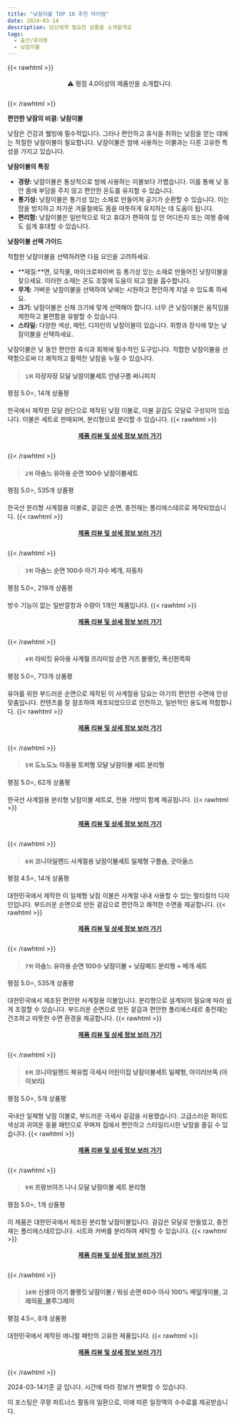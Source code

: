 ```yaml
---
title: "낮잠이불 TOP 10 추천 아이템"
date: 2024-03-14
description: 당신에게 필요한 상품을 소개할게요
tags:
  - 출산/유아동
  - 낮잠이불
---
```

{{< rawhtml >}}<div class="toc" style="text-align: center; height: 50px; line-height: 2;">  <p>⚠️ 평점 4.0이상의 제품만을 소개합니다.<br></p></div> {{< /rawhtml >}}

**편안한 낮잠의 비결: 낮잠이불**

낮잠은 건강과 웰빙에 필수적입니다. 그러나 편안하고 휴식을 취하는 낮잠을 얻는 데에는 적절한 낮잠이불이 필요합니다. 낮잠이불은 밤에 사용하는 이불과는 다른 고유한 특성을 가지고 있습니다.

**낮잠이불의 특징**

* **경량:** 낮잠이불은 통상적으로 밤에 사용하는 이불보다 가볍습니다. 이를 통해 낮 동안 몸에 부담을 주지 않고 편안한 온도를 유지할 수 있습니다.
* **통기성:** 낮잠이불은 통기성 있는 소재로 만들어져 공기가 순환할 수 있습니다. 이는 땀을 방지하고 차가운 겨울철에도 몸을 따뜻하게 유지하는 데 도움이 됩니다.
* **편리함:** 낮잠이불은 일반적으로 작고 휴대가 편하여 집 안 어디든지 또는 여행 중에도 쉽게 휴대할 수 있습니다.

**낮잠이불 선택 가이드**

적합한 낮잠이불을 선택하려면 다음 요인을 고려하세요.

* **재질:**면, 모직물, 마이크로파이버 등 통기성 있는 소재로 만들어진 낮잠이불을 찾으세요. 이러한 소재는 온도 조절에 도움이 되고 땀을 흡수합니다.
* **무게:** 가벼운 낮잠이불을 선택하여 낮에는 시원하고 편안하게 지낼 수 있도록 하세요.
* **크기:** 낮잠이불은 신체 크기에 맞게 선택해야 합니다. 너무 큰 낮잠이불은 움직임을 제한하고 불편함을 유발할 수 있습니다.
* **스타일:** 다양한 색상, 패턴, 디자인의 낮잠이불이 있습니다. 취향과 장식에 맞는 낮잠이불을 선택하세요.

낮잠이불은 낮 동안 편안한 휴식과 회복에 필수적인 도구입니다. 적합한 낮잠이불을 선택함으로써 더 쾌적하고 활력찬 낮잠을 누릴 수 있습니다.


>#### `1위` 자장자장 모달 낮잠이불세트 안녕구름 써니피치
평점 5.0⭐, 14개 상품평

한국에서 제작한 모달 원단으로 제작된 낮잠 이불로, 이불 겉감도 모달로 구성되어 있습니다. 이불은 세트로 판매되며, 분리형으로 분리할 수 있습니다.
{{< rawhtml >}}<div class="toc" style="text-align: center; height: 50px; line-height: 2;"><p><b><a href="https://link.coupang.com/re/AFFSDP?lptag=AF5033054&pageKey=1279329708&itemId=2286966089&vendorItemId=70284044781&traceid=V0-153-867b00a933734d19&requestid=20240314183107690212063819&token=31850C%7CMIXED">제품 리뷰 및 상세 정보 보러 가기</a></b><br></p> </div>{{< /rawhtml >}}

>#### `2위` 아솜느 유아용 순면 100수 낮잠이불세트
평점 5.0⭐, 535개 상품평

한국산 분리형 사계절용 이불로, 겉감은 순면, 충전재는 폴리에스테르로 제작되었습니다.
{{< rawhtml >}}<div class="toc" style="text-align: center; height: 50px; line-height: 2;"><p><b><a href="https://link.coupang.com/re/AFFSDP?lptag=AF5033054&pageKey=6761075317&itemId=15845219787&vendorItemId=83056146978&traceid=V0-153-02ce40784d663aac&requestid=20240314183107690212063819&token=31850C%7CMIXED">제품 리뷰 및 상세 정보 보러 가기</a></b><br></p> </div>{{< /rawhtml >}}

>#### `3위` 아솜느 순면 100수 아기 자수 베개, 자동차
평점 5.0⭐, 219개 상품평

방수 기능이 없는 일반깔창과 수량이 1개인 제품입니다.
{{< rawhtml >}}<div class="toc" style="text-align: center; height: 50px; line-height: 2;"><p><b><a href="https://link.coupang.com/re/AFFSDP?lptag=AF5033054&pageKey=6718275164&itemId=15619102259&vendorItemId=82836862751&traceid=V0-153-b1bbb5c954a4d5d2&clickBeacon=MMOXvKGnOw0uyjoCMNRoaSH-Ak25IbD-FNElOrR1gWD9QcVM7BG0qbk27mSHSiiZJyACGM07ivW-ezWJFX5Ke9yz7tGuDmuS-EgFCHcRUp4Olp2q62mUvy4qFG4DSnp9i-9Ir9vzKwDi1ehANYJo321IaR6xnga0z4MfZjIALPTJwJGvx64BlmiITALSuPpeC9-895qUfYf63gVXkaExzzSm7jK0D8WfJVnWE5-5nvpM3gS-YhQCuh8nf5fXBxCIcqevt5qlHGS7GhMcuDilxyGI2F8At8t_d37BslDDPMWXJtLikJdXVB4jcQqKJCt6EZjXhMe1e-7gVFGi4-epObt273_qS4IDY8v24zzf3nWlsbxpCzOJLi90I799cxa---Z39jkGsSqVMyIAGJtkdH1TSoLhJBNSmdZJzGSvJtHJsQ-CmNeuPqivDmB5fXwDKWTVEx_WrQhCS6venCMFcqfnyHkJuhjHdB0adgG_fbnqeZWEUcZcK-jivy2xoz9Z7GbmZfR299mdIRUO8PV2-FQjZMkhpljtVP_1_8KcXZQxXd3SFWLHYDGgNopC21gtLqe5FJsgk57aab5zJyp1caXxt3IUPrloUEUxQbMxkjsZ6YgdQKs-HK4YOZd-PC5QaZVwQyMELP_07l7mfKDV9Or19TKe8XelE9H3sAvG_Lg6ucBtviW3n2MPRWDdy8CJdcfiJcnkVvbFsVaHVfS6DZkEKIMNb27NWiSTq3JBEisA4DtEsvnBX2C4H6iMacfXNrTTUWcDVmOK2kT1ofBEHfEYX6t9uEFWWHcvNbDvxnTaNUM6QfMjgdGCO2SSfsxVLU-o1-yt4I2g-X9_LsStinEhxeiJ_EmV3-nUUuQ8EYH3K8mBNPWhqEKDbVDa04LaIa4UBnvIuAv1vwkv6EHNggyZ49kb6mEgSbNAngkx5Xul7n-6&requestid=20240314183107690212063819&token=31850C%7CMIXED">제품 리뷰 및 상세 정보 보러 가기</a></b><br></p> </div>{{< /rawhtml >}}

>#### `4위` 라비킷 유아용 사계절 프리미엄 순면 거즈 블랭킷, 폭신한목화
평점 5.0⭐, 713개 상품평

유아를 위한 부드러운 순면으로 제작된 이 사계절용 담요는 아기의 편안한 수면에 안성맞춤입니다. 컨텐츠를 잘 참조하여 제조되었으므로 안전하고, 일반적인 용도에 적합합니다.
{{< rawhtml >}}<div class="toc" style="text-align: center; height: 50px; line-height: 2;"><p><b><a href="https://link.coupang.com/re/AFFSDP?lptag=AF5033054&pageKey=6870375004&itemId=16751574922&vendorItemId=83933183395&traceid=V0-153-acd76d616d6f0ff7&clickBeacon=XePUkxIPbGQa13ROXf2HQ168hDe1IHw1n_VcStnhKi0MT8BT6cJGtsWWzhsfL-QJ2zStZh2hOZehuMv2Dou0nk-YTjAQY0aArnsftrX95vqrZqZI2aOJXE7HaiMqgp2sazEWKjcQ5nfdCBHm7BWj4hwFjkTN241N5mfyvWP-JVrvyGX9BY-B-FXGj09mjxxsJqXcn02hxUa0Sfzz24QD4HFAY3PP-pYXHRkUBU862TLZPB691GOem3zUYxPPzA8RDEECRqMKeRb14CTA39OxduPy-dm8_37JoCXYXKaAprkIHSmPIL5Z5pvDMy8el65XSCZ_gTKZVUHfGQtDmCPoOg1EUekd414nKL3kt48MJpOTRrqpK3_ICQVHvS1frPRZT7nfU3FKooG3gNFS22J2tUi7oj8r1TfxsS7nuCXKlAa2wjlCevf-nOscvaIvceah6svwwyfVSuW48eqnT8CYYIwvX_1GBPbJcFg93egz0NbJzAus-HLZprEXWFKbv28luhU7r_lKkar9fM16-8fpmZ5VdfdA2XyCRoR9NS2j_DHbAzyWI85eFksH9mdmExLblZRKc_i_dKXVZgfRFuOJX67CQjuhKqSl-JTGZwNESwhNGcXCF8cycSJeN6koS4HQFzhtjyu1mGmBF1HGnk2COZKX36qFigtA8Q6HtbBTxluvLhW8RDAl9P8wg-VOcmNQ86IwI7JqyclUPa8yQa1GymiQnMvLdP8FKGkQLzOU7SiG6PT49AOpAjNzSJTNc-K6cdHnG5sqBXj2Ogsc9pmh4DawofSvorf94ewT9vYV-fs1jC9UgxJKBpWicNUhc0wp6QfhghnLPjPjxppHiOtQIk72XCT2PRcibQUCSVPi8u_DKKEwfezV2TnhEBWle0XcEOOoOuYGZ1qyGfis5X30nen7f1YdZys-ieHSfGX7nOO3zruVsQ%3D%3D&requestid=20240314183107690212063819&token=31850C%7CMIXED">제품 리뷰 및 상세 정보 보러 가기</a></b><br></p> </div>{{< /rawhtml >}}

>#### `5위` 도노도노 아동용 토퍼형 모달 낮잠이불 세트 분리형
평점 5.0⭐, 62개 상품평

한국산 사계절용 분리형 낮잠이불 세트로, 전용 가방이 함께 제공됩니다.
{{< rawhtml >}}<div class="toc" style="text-align: center; height: 50px; line-height: 2;"><p><b><a href="https://link.coupang.com/re/AFFSDP?lptag=AF5033054&pageKey=6990471739&itemId=17107748373&vendorItemId=84281492658&traceid=V0-153-d2744600cbfad6e1&requestid=20240314183107690212063819&token=31850C%7CMIXED">제품 리뷰 및 상세 정보 보러 가기</a></b><br></p> </div>{{< /rawhtml >}}

>#### `6위` 코니아일랜드 사계절용 낮잠이불세트 일체형 구름솜, 굿아울스
평점 4.5⭐, 14개 상품평

 대한민국에서 제작한 이 일체형 낮잠 이불은 사계절 내내 사용할 수 있는 멀티컬러 디자인입니다. 부드러운 순면으로 만든 겉감으로 편안하고 쾌적한 수면을 제공합니다.
{{< rawhtml >}}<div class="toc" style="text-align: center; height: 50px; line-height: 2;"><p><b><a href="https://link.coupang.com/re/AFFSDP?lptag=AF5033054&pageKey=48015806&itemId=7525309&vendorItemId=3010154685&traceid=V0-153-5395e723fb5df808&clickBeacon=q2n4wEpMkxsauvgzq9pB9lEgB6_RLyTppYWF1MwijwhRLxQrkhywiOOn0-UM89GOuSVyjD5YZDNy1I-lYEpGza61qbVmvseaz8z9L-jpShQ2Zne7zhlY_W0xx_Cc2NGUqZDL0f3S2_usjwGZSQs0G8UdKqXbMesJXsaQgeU1db-O-TO8cDc1mw5ktUv6dZ-8gIL6lvVa3-ilyJLCkNtOfi6fjJPb_LFPTFgvL_8Ku9lMwGApQGnBXDuL_hblqLx_LbCcKz6btjsJp_AxCpVQQeXuSjPqJllFW_j0jbZnaIfwa5ORQdlS7g7S1Hs6NC-Ls-G-hRqW06L7Vm5lBHMzXHyp0I-4hUxLQRwy-0z4sjzFun4UMbrs88yiJbFMWOANMIOUzMFyfnv816vXB7JY7FifTw7SRH3hYkUV7RstqKvotWY_VexVqCeby0RV5BQHeSrlH7p4tNK85I8rdIB7uUcjXvMPBZoW2EpcajkBRVi9TquoZ46wJquiAUjW1FXsbhkV09OPtTmDFxjJCC6YmLGc40TPIlAwFM3yF_KaQlMb5g6trb_X-1YVCdsNsRckRAmj1aLBnJt6yFAF_xrZZlAB4UqXvqVyG9g2Fsks6qC1e9x-hQ4eBTpQ-kGe4E2MRGu--5RgRKdYrGjePuQ_OvvbHEbOaNuccipaueaYj5OuHdi9JpkBCMwSNzaqkYuAyehGkhDGzor1UVOfDpw5CZo_4tWQcsb201r836FsTKFFK5V0njxadhrIJV0VsaoLixGlw900YOH6Q6SOPk_KF6OXrl9twwvRtkTE7qB9WxyRik58b115GSH4R_b_RCK2a6nWPH9wH7C54P7VKO7C83fJJ_yRDJ5SZRyhGPBBC7yLjOOp3O4c0jjqHjgTqCxIhh7D5IEd1sBQPzdblxkPnhd18iBotI-8CHtWhRLBgU6N&requestid=20240314183107690212063819&token=31850C%7CMIXED">제품 리뷰 및 상세 정보 보러 가기</a></b><br></p> </div>{{< /rawhtml >}}

>#### `7위` 아솜느 유아용 순면 100수 낮잠이불 + 낮잠패드 분리형 + 베개 세트
평점 5.0⭐, 535개 상품평

대한민국에서 제조된 편안한 사계절용 이불입니다. 분리형으로 설계되어 필요에 따라 쉽게 조절할 수 있습니다. 부드러운 순면으로 만든 겉감과 편안한 폴리에스테르 충전재는 건조하고 따뜻한 수면 환경을 제공합니다.
{{< rawhtml >}}<div class="toc" style="text-align: center; height: 50px; line-height: 2;"><p><b><a href="https://link.coupang.com/re/AFFSDP?lptag=AF5033054&pageKey=6761075317&itemId=16165361959&vendorItemId=83360940034&traceid=V0-153-02ce40784d663aac&requestid=20240314183107690212063819&token=31850C%7CMIXED">제품 리뷰 및 상세 정보 보러 가기</a></b><br></p> </div>{{< /rawhtml >}}

>#### `8위` 코니아일랜드 북유럽 극세사 어린이집 낮잠이불세트 일체형, 아이러브독 (아이보리)
평점 5.0⭐, 5개 상품평

국내산 일체형 낮잠 이불로, 부드러운 극세사 겉감을 사용했습니다. 고급스러운 화이트 색상과 귀여운 동물 패턴으로 꾸며져 집에서 편안하고 스타일리시한 낮잠을 즐길 수 있습니다.
{{< rawhtml >}}<div class="toc" style="text-align: center; height: 50px; line-height: 2;"><p><b><a href="https://link.coupang.com/re/AFFSDP?lptag=AF5033054&pageKey=1420590&itemId=6167928&vendorItemId=3007965709&traceid=V0-153-530c80d2a0af1f05&clickBeacon=k4sAEgXbuR2BSCank_rZAt04-QBF5QubUinOcaqRA6Vji8RZUrHAWRIViSrFBc68w7YRKwFVozTtjPGnIs8XFYQaelPsqjMgcqlYDebqUE5Etw6xTWh2nHNEwLnNqgKe3sURCxuU0-K64Ki-oTLxkPZ2AnMlDGbRH7quRFjl-fTUHP_pchXIQH01ccO7x7a2NYbW33fMPg9-a7876d_w3nxxrfe3J_YkOrDEKkTrDLFgW-UUbYeu1196INIKPH0uvJdotqW8eCpr8txDUkkzkYhuPAICVcQEkNYqvH-VND1mCbDe36oebWm4S5_58Q3aT9xp_bdYsYnHSyPhS8Sxa8aaytcf69M8J7eqBvqcpboCinMOZ36V0-_9XO0jSD1lTdCm8a4KsJMd4Vplr7qfGPegAPyQPVRNN01EbB5i7uKhEQ6tjSE98OtjVjriNzNE04MwBzgP-BXV7W9alBVUOFCOaxlxFdlx0ZuwtJetm-2at2EmMk3UQEQQdwEUkWjLbKaJt70kls3VIHHXm4hhkon78DP3CII--aa0M2Nlt_nmj_TCqf9irAmxbtT-AxqoC_wNUVtdcArwPdU9jx2BxwLIRK7OI9NlWHE7u7Nod3yVeu1TkYXJSn73wrgkOJKkfa8dvWbRvqL_5pDZiqodyQnmpn4PzFCMsfsDYvbnc0F0Axg9VAr8ZbikMfLIMFlTkSc12c82HAVZPGmaQy2bmuhnnisgoBO-VWTArDm5LWahOlRuLIma4NHx---nr-ui6pCdkevDUwYdm8JGjjMH8-liW2-stVwNCbWmC7MDfo3fMBGdeoZPAE013t_NXrS3fjfGH77I7VJx4mQAwUK9mbx7Pe5E6eXLET9eq0iiJiu2wsTQ2jb_LMpkghako7JNLDFkLyE8zfZtgg5eybcSfwfAm5veuZfeLGUChl6puCRL&requestid=20240314183107690212063819&token=31850C%7CMIXED">제품 리뷰 및 상세 정보 보러 가기</a></b><br></p> </div>{{< /rawhtml >}}

>#### `9위` 프랑브아즈 나나 모달 낮잠이불 세트 분리형
평점 5.0⭐, 1개 상품평

이 제품은 대한민국에서 제조된 분리형 낮잠이불입니다. 겉감은 모달로 만들었고, 충전재는 폴리에스테르입니다. 시트와 커버를 분리하여 세탁할 수 있습니다.
{{< rawhtml >}}<div class="toc" style="text-align: center; height: 50px; line-height: 2;"><p><b><a href="https://link.coupang.com/re/AFFSDP?lptag=AF5033054&pageKey=7658154970&itemId=20394721904&vendorItemId=87477359989&traceid=V0-153-5a4d2b314a228f28&requestid=20240314183107690212063819&token=31850C%7CMIXED">제품 리뷰 및 상세 정보 보러 가기</a></b><br></p> </div>{{< /rawhtml >}}

>#### `10위` 신생아 아기 블랭킷 낮잠이불 / 워싱 순면 60수 아사 100% 배덮개이불, 고래의꿈_블루그레이
평점 4.5⭐, 8개 상품평

대한민국에서 제작된 애니멀 패턴의 고유한 제품입니다.
{{< rawhtml >}}<div class="toc" style="text-align: center; height: 50px; line-height: 2;"><p><b><a href="https://link.coupang.com/re/AFFSDP?lptag=AF5033054&pageKey=4891225875&itemId=6374964828&vendorItemId=73670108207&traceid=V0-153-0d929c241d8e240a&clickBeacon=tkqwYCn7JVC5iaKjtiyZuaoJqJPp9w84Y_1U0ASc6GFQCfh7l5u7i6-iVUBrGD43aHTpW3uiiJ6ka7GVakAjDzr9p8dTJ21QqoEjWeTetwiWKfp5yrTIZwhyW8HjvCj5wvkvDsLLxSGL0mro4zptxFiFeyVnbroofNV-T3KhVgGOsjqVN2qSS7dNrdW0qqR6lRN0o98DkGBIaKurrIwJ0n__O13iOHBMsU-eNU7dBDt3iNXSQ0jP9GUr-mKtIXR37vpeujyu6iVwbjhRoYJZ2tJY0R17MAiSVeBOjMTy13KeGIsEXEco1TKCjDJgbMGBQrXDy6XTc_PAHYheV54qCaAba6CLQzCr2LoZCl36pZ111OXEXRSW61jR1po2O3OPj8Z0pHiFQUrF11tABgX4Q6nXiuw6CG8Wg6qRv624zksiiO7OC7iesU-u_5xYs7if1ZD_e3Lo--YWQjIGWXOgYNjfIF9pwrgFumzZw4FBKc2mjYytvG0P7qDUAJe_4TAFsCEoPUIBbImM-LbTM-8W4dgudoV1K-SR5XoowiksiFE0Kk5RqwKrDLEHLzzlFCpk4nuD1N1q-4DUQrKUyYCZfp3l1A5YJl9MTCscW8G5wsVaEFoqIq4wzSSxPhNNR6NGZMMMLXpAWc7oidSN05_Ii-3wgzH-LNPiUIxeknIJlc26sNh5TyZ6gOIN2hoUYKwBS-LMP-Kb01F_plkqVr8Nly-jlGSKjHuPvCDvXEMSzbelQ2gGHa5ectA8Efff_QOa4LPB8F4Seq8PTSMn6i6XnMpA4XE_-d_6jBkw9s6qKyafnpGUVZY4woTCJlQPriMFwYBaA0VfRLMhYvCenNkDAoRqiQOlTHHSDV6dExMw4Snr-YUtCsN44kwj2R2bHLsEhAqsPzjM7K0Qb1jAo2roN9Fi_c1Mw9vTkIEeTRIKID_WKVDyP50%3D&requestid=20240314183107690212063819&token=31850C%7CMIXED">제품 리뷰 및 상세 정보 보러 가기</a></b><br></p> </div>{{< /rawhtml >}}


2024-03-14기준 글 입니다.
시간에 따라 정보가 변화할 수 있습니다.

이 포스팅은 쿠팡 파트너스 활동의 일환으로, 이에 따른 일정액의 수수료를 제공받습니다.